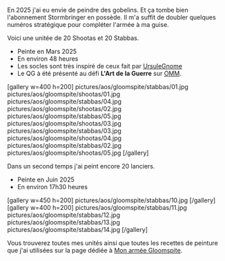 
En 2025 j'ai eu envie de peindre des gobelins. Et ça tombe bien l'abonnement Stormbringer en possède.
Il m'a suffit de doubler quelques numéros stratégique pour compléter l'armée à ma guise.

Voici une unitée de 20 Shootas et 20 Stabbas.

* Peinte en Mars 2025
* En environ 48 heures
* Les socles sont très inspiré de ceux fait par [UrsuleGnome](https://www.twitch.tv/ursulegnome)
* Le QG à été présenté au défi **L'Art de la Guerre** sur [OMM](https://onemoremini.fr/topic/667/d%C3%A9fi-mars-2025-l-art-de-la-guerre).

[gallery w=400 h=200]
pictures/aos/gloomspite/stabbas/01.jpg
pictures/aos/gloomspite/shootas/01.jpg
pictures/aos/gloomspite/stabbas/04.jpg
pictures/aos/gloomspite/shootas/02.jpg
pictures/aos/gloomspite/stabbas/05.jpg
pictures/aos/gloomspite/shootas/03.jpg
pictures/aos/gloomspite/stabbas/03.jpg
pictures/aos/gloomspite/shootas/04.jpg
pictures/aos/gloomspite/stabbas/02.jpg
pictures/aos/gloomspite/shootas/05.jpg
[/gallery]

Dans un second temps j'ai peint encore 20 lanciers. 

* Peinte en Juin 2025
* En environ 17h30 heures

[gallery w=450 h=200]
pictures/aos/gloomspite/stabbas/10.jpg
[/gallery]
[gallery w=400 h=200]
pictures/aos/gloomspite/stabbas/11.jpg
pictures/aos/gloomspite/stabbas/12.jpg
pictures/aos/gloomspite/stabbas/13.jpg
pictures/aos/gloomspite/stabbas/14.jpg
[/gallery]


Vous trouverez toutes mes unités ainsi que toutes les recettes de peinture que j'ai utilisées
sur la page dédiée à [Mon armée Gloomspite](2025/armee-gloomspite-gitz.html).


